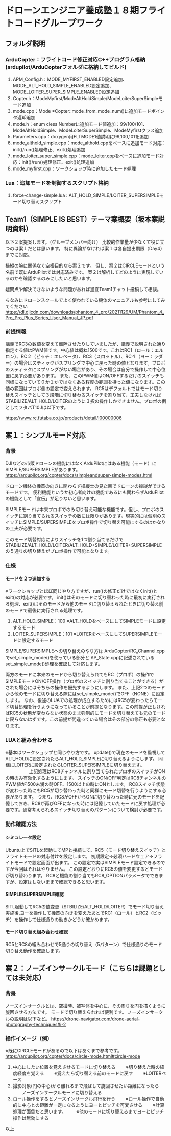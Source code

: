 # ドローンエンジニア養成塾１８期フライトコードグループワーク
## フォルダ説明
### ArduCopter：フライトコード修正対応C++プログラム格納(ardupilot/ArduCopterフォルダに格納してビルド)
1. APM_Config.h：MODE_MYFIRST_ENABLED設定追加、MODE_ALT_HOLD_SIMPLE_ENABLED設定追加、MODE_LOITER_SUPER_SIMPLE_ENABLED設定追加
2. Copter.h：ModeMyfirst/ModeAltHoldSimple/ModeLoiterSuperSimpleモード追加
3. mode.cpp：Mode *Copter::mode_from_mode_num()に追加モードポインタ返却追加
4. mode.h：enum cless Numberに追加モード値追加：99/100/101、ModeAltHoldSimple、ModeLoiterSuperSimple、ModeMyfirstクラス追加
5. Parameters.cpp：doxygen用FLTMODE1値説明に99,100,101を追加
6. mode_althold_simple.cpp：mode_althold.cppをベースに追加モード対応：init()/run()処理修正、exit()処理追加
7. mode_loiter_super_simple.cpp：mode_loiter.cppをベースに追加モード対応：init()/run()処理修正、exit()処理追加
8. mode_myfirst.cpp：ワークショップ時に追加したモード処理

### Lua：追加モードを制御するスクリプト格納
1. force-change-simple.lua : ALT_HOLD_SIMPLE/LOITER_SUPERSIMPLEモード切り替えスクリプト

## Team1（SIMPLE IS BEST）テーマ案概要（坂本案説明資料）

以下２案提案します。（グループメンバー向け）
比較的作業量が少なくて役に立つのは案１だとは思います。
特に異論がなければ案１は各自提出期限（Day4）までに対応。

操縦の腕に関係なく空撮目的なら案２です。
但し、案２はCIRCLEモードという名前で既にArduPilotでは対応済みです。
案２は解析してどのように実現しているのかを確認するのみにしたいと思います。

疑問点や解決できないような問題があれば適宜Team1チャット投稿して相談。

ちなみにドローンスクールでよく使われている機体のマニュアルも参考にしてみてください
https://dl.djicdn.com/downloads/phantom_4_pro/20211129/UM/Phantom_4_Pro_Pro_Plus_Series_User_Manual_JP.pdf

### 前提情報
講義でRC3の数値を変えて離陸させたりしていましたが、講義で説明された通り指定する値はPWM値です。中心値は概ね1500です。これはRC1（ロール：エルロン）、RC２（ピッチ：エレベータ）、RC3（スロットル）、RC４（ヨー：ラダー）の場合はスティックがスプリングで中心に戻った時の値となります。プロポのスティックにスプリングがない場合があり、その場合は自分で操作して中心位置に戻す必要があります。
また、このPWM値はON/OFFするだけのスイッチも同様になっていて０か１かではなくある程度の範囲を持った値になります。この値の範囲はプロポ側の設定で変えられます。
RC5はデフォルトではモード切り替えスイッチとして３段階に切り替わるスイッチを割り当て、工夫しなければSTABILIZE/ALT_HOLD/LOITERのように３択の操作しかできません。プロポの例としてフタバT10Jは以下です。

https://www.rc.futaba.co.jp/products/detail/I00000006


## 案１：シンプルモード対応
### 背景
DJIなどの市販ドローンの機能にはなくArduPilotにはある機能（モード）にSIMPLE/SUPERSIMPLEがあります。
https://ardupilot.org/copter/docs/simpleandsuper-simple-modes.html

ドローン機体の機首の向きに関わらず操縦士の見た目でドローンの操縦ができるモードです。
便利機能というか初心者向けの機能であるにも関わらずArduPilotの機能として「宣伝」が足りないと思います。

SIMPLEモードは本来プロポでのみ切り替え可能な機能です。但し、プロポのスイッチに割り当てられるスイッチの数には限りがあります。現実的には個別のスイッチにSIMPLE/SUPERSIMPLEをプロポ操作で切り替え可能にするのはかなりの工夫が必要です。

このモード切替対応によりスイッチを1つ割り当てるだけでSTABILIZE/ALT_HOLD/LOITER/ALT_HOLD+SIMPLE/LOITER+SUPERSIMPLEの５通りの切り替えがプロポ操作で可能となります。

### 仕様
#### モードを２つ追加する
※ワークショップとほぼ同じやり方ですが、run()の修正だけではなくinit()とexit()の対応が必要です。
init()はそのモードに切り替わった時に最初に実行される処理、exit()はそのモードから他のモードに切り替えられたときに切り替え前のモードで最後に実行される処理です。

1. ALT_HOLD_SIMPLE：100
   ※ALT_HOLDをベースにしてSIMPLEモードに設定するモード
2. LOITER_SUPERSIMPLE：101
   ※LOITERをベースにしてSUPERSIMPLEモードに設定するモード

SIMPLE/SUPERSIMPLEへの切り替えのやり方は
ArduCopter/RC_Channel.cppでset_simple_mode()を使っている部分と
AP_State.cppに記述されているset_simple_mode()処理を確認して対応します。

両方のモードに本来のモードから切り替えられてもRC（プロポ）の操作でSIMPLEモードON/OFF操作（プロポのスイッチに割り当てることができる）がされた場合にはそちらの操作を優先するようにします。
また、上記2つのモードから他のモードに切り替える際にはset_simple_mode()でOFF（NONE）に設定します。
なお、後述のLUAでの処理が成立するためにはRC5が変わったらモード切替処理を行うようになっていることが前提となります。この前提が正しければRC5の状態が変わらない状態のまま強制的にモードを切り替えても元のモードに戻らないはずです。この前提が間違っている場合はその部分の修正も必要となります。

### LUAと組み合わせる
※基本はワークショップと同じやり方です。
update()で現在のモードを監視してALT_HOLDに設定されたらALT_HOLD_SIMPLEに切り替えるようにします。
同様にLOITERに設定されたらLOITER_SUPERSIMPLEに切り替えます。
　　　　　
上記処理はRC8チャンネルに割り当てられたプロポのスイッチがONの時のみ有効化するようにします。
スイッチのON/OFF判定はRC8チャンネルのPWM値が1500未満の時OFF、1500以上の時にONとします。
RC8スイッチ状態が変わった時にもRC5が切り替わった時と同様にモード切替を行うようにする必要があります。
つまり、RC8がOFFからONに切り替わった時に元のモードを記憶しておき、RC8が再びOFFになった時には記憶していたモードに戻す処理が必要です。通常考えられるスイッチ切り替えのパターンについて検討が必要です。

### 動作確認方法
#### シミュレータ設定
Ubuntu上でSITLを起動してMPと接続して、RC5（モード切り替えスイッチ）とフライトモードの対応付けを設定します。
初期設定⇒必須ハードウェア⇒フライトモードで設定画面が出ます。
この設定で実はSIMPLEモード設定できるのですが今回はそれはやりません。
この設定どおりにRC5の値を変更するとモードが切り替わります。
RC8と機能の割り当てもRC8_OPTIONパラメータでできますが、設定はしないままで確認できると思います。

#### SIMPLE/SUPERSIMPLE確認
SITL起動してRC5の値変更（STBILIZE/ALT_HOLD/LOITER）でモード切り替え実施後,ヨーを操作して機首の向きを変えたあとでRC1（ロール）とRC2（ピッチ）を操作して仕様通りの動きかどうか確かめます。

#### モード切り替え組み合わせ確認
RC5とRC8の組み合わせで5通りの切り替え（5パターン）で仕様通りのモード切り替え動作を確認します。


## 案２：ノーズインサークルモード（こちらは課題としては未対応）
### 背景
ノーズインサークルとは、空撮時、被写体を中心に、その周りを円を描くように旋回させる方法です。
モードで切り替えられれば便利です。
ノーズインサークルの説明は以下など。
https://drone-navigator.com/drone-aerial-photography-techniques#i-2

### 操作イメージ（例）
※既にCIRCLEモードがあるので以下はあくまで参考です。
https://ardupilot.org/copter/docs/circle-mode.html#circle-mode

1. 中心にしたい位置を覚えさせるモードに切り替える
　　※切り替えた時の緯度経度を覚える
　　※覚えたら切り替える前のモードに戻す
　　※LOITERベース
2. 撮影対象(円の中心)から離れるまで飛ばして旋回させたい距離になったら
　　ノーズインサークルモードに切り替える
3. ロール操作をするとノーズインサークル飛行を行う
　　※ロール操作で自動的に中心との距離が一定になるようにヨーとピッチを可変させる
　　※計算処理が面倒だと思います。
　　※他のモードに切り替えるまでヨーとピッチ操作は無効にする

以上
